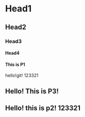 # Head1
## Head2
### Head3
#### Head4
#### This is P1
hello!git!
123321
## Hello! This is P3!
## Hello! this is p2! 123321
